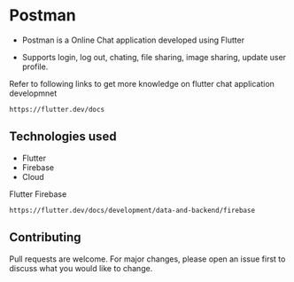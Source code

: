 # Postman

* Postman is a Online Chat application developed using Flutter

* Supports login, log out, chating, file sharing, image sharing, update user profile. 

Refer to following links to get more knowledge on flutter chat application developmnet
```
https://flutter.dev/docs
```

## Technologies used
* Flutter
* Firebase
* Cloud

Flutter Firebase 
```
https://flutter.dev/docs/development/data-and-backend/firebase
```

## Contributing
Pull requests are welcome. For major changes, please open an issue first to discuss what you would like to change.


